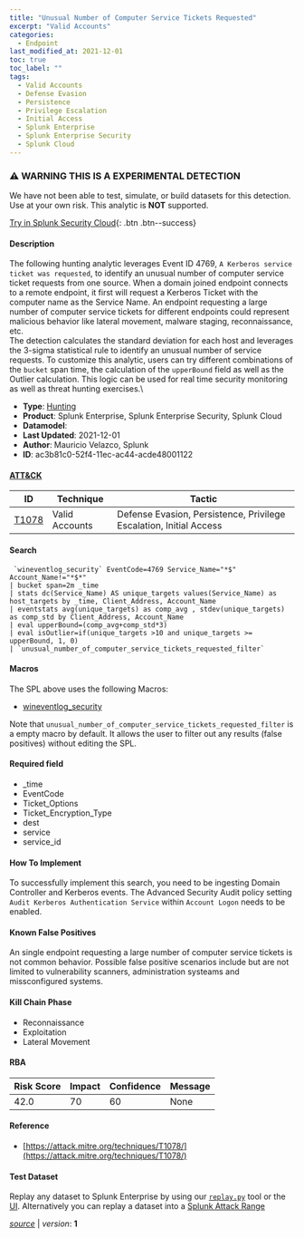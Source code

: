 ```yaml
---
title: "Unusual Number of Computer Service Tickets Requested"
excerpt: "Valid Accounts"
categories:
  - Endpoint
last_modified_at: 2021-12-01
toc: true
toc_label: ""
tags:
  - Valid Accounts
  - Defense Evasion
  - Persistence
  - Privilege Escalation
  - Initial Access
  - Splunk Enterprise
  - Splunk Enterprise Security
  - Splunk Cloud
---
```


### ⚠️ WARNING THIS IS A EXPERIMENTAL DETECTION
We have not been able to test, simulate, or build datasets for this detection. Use at your own risk. This analytic is **NOT** supported.


[Try in Splunk Security Cloud](https://www.splunk.com/en_us/cyber-security.html){: .btn .btn--success}

#### Description

The following hunting analytic leverages Event ID 4769, `A Kerberos service ticket was requested`, to identify an unusual number of computer service ticket requests from one source. When a domain joined endpoint connects to a remote endpoint, it first will request a Kerberos Ticket with the computer name as the Service Name. An endpoint requesting a large number of computer service tickets for different endpoints could represent malicious behavior like lateral movement, malware staging, reconnaissance, etc.\
The detection calculates the standard deviation for each host and leverages the 3-sigma statistical rule to identify an unusual number of service requests. To customize this analytic, users can try different combinations of the `bucket` span time,  the calculation of the `upperBound` field as well as the Outlier calculation. This logic can be used for real time security monitoring as well as threat hunting exercises.\

- **Type**: [Hunting](https://github.com/splunk/security_content/wiki/Detection-Analytic-Types)
- **Product**: Splunk Enterprise, Splunk Enterprise Security, Splunk Cloud
- **Datamodel**: 
- **Last Updated**: 2021-12-01
- **Author**: Mauricio Velazco, Splunk
- **ID**: ac3b81c0-52f4-11ec-ac44-acde48001122


#### [ATT&CK](https://attack.mitre.org/)

| ID             | Technique        |  Tactic             |
| -------------- | ---------------- |-------------------- |
| [T1078](https://attack.mitre.org/techniques/T1078/) | Valid Accounts | Defense Evasion, Persistence, Privilege Escalation, Initial Access |

#### Search

```
 `wineventlog_security` EventCode=4769 Service_Name="*$" Account_Name!="*$*" 
| bucket span=2m _time 
| stats dc(Service_Name) AS unique_targets values(Service_Name) as host_targets by _time, Client_Address, Account_Name 
| eventstats avg(unique_targets) as comp_avg , stdev(unique_targets) as comp_std by Client_Address, Account_Name 
| eval upperBound=(comp_avg+comp_std*3) 
| eval isOutlier=if(unique_targets >10 and unique_targets >= upperBound, 1, 0) 
| `unusual_number_of_computer_service_tickets_requested_filter`
```

#### Macros
The SPL above uses the following Macros:
* [wineventlog_security](https://github.com/splunk/security_content/blob/develop/macros/wineventlog_security.yml)

Note that `unusual_number_of_computer_service_tickets_requested_filter` is a empty macro by default. It allows the user to filter out any results (false positives) without editing the SPL.

#### Required field
* _time
* EventCode
* Ticket_Options
* Ticket_Encryption_Type
* dest
* service
* service_id


#### How To Implement
To successfully implement this search, you need to be ingesting Domain Controller and Kerberos events. The Advanced Security Audit policy setting `Audit Kerberos Authentication Service` within `Account Logon` needs to be enabled.

#### Known False Positives
An single endpoint requesting a large number of computer service tickets is not common behavior. Possible false positive scenarios include but are not limited to vulnerability scanners, administration systeams and missconfigured systems.

#### Kill Chain Phase
* Reconnaissance
* Exploitation
* Lateral Movement



#### RBA

| Risk Score  | Impact      | Confidence   | Message      |
| ----------- | ----------- |--------------|--------------|
| 42.0 | 70 | 60 | None |




#### Reference

* [https://attack.mitre.org/techniques/T1078/](https://attack.mitre.org/techniques/T1078/)



#### Test Dataset
Replay any dataset to Splunk Enterprise by using our [`replay.py`](https://github.com/splunk/attack_data#using-replaypy) tool or the [UI](https://github.com/splunk/attack_data#using-ui).
Alternatively you can replay a dataset into a [Splunk Attack Range](https://github.com/splunk/attack_range#replay-dumps-into-attack-range-splunk-server)




[*source*](https://github.com/splunk/security_content/tree/develop/detections/experimental/endpoint/unusual_number_of_computer_service_tickets_requested.yml) \| *version*: **1**